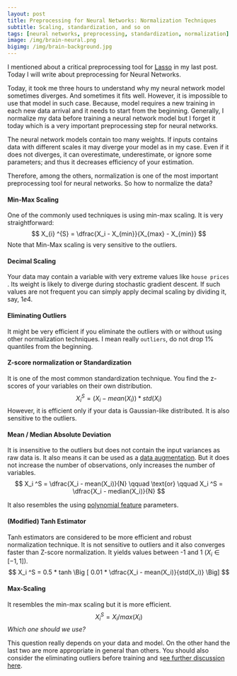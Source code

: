 ```yaml
---
layout: post
title: Preprocessing for Neural Networks: Normalization Techniques
subtitle: Scaling, standardization, and so on
tags: [neural networks, preprocessing, standardization, normalization]
image: /img/brain-neural.png
bigimg: /img/brain-background.jpg
---
```


I mentioned about a critical preprocessing tool for [Lasso](https://alfurka.github.io/2018-11-06-preprocessing-for-lasso/) in my last post. Today I will write about preprocessing for Neural Networks. 

Today, it took me three hours to understand why my neural network model sometimes diverges. And sometimes it fits well. However, it is impossible to use that model in such case. Because, model requires a new training in each new data arrival and it needs to start from the beginning. Generally, I normalize my data before training a neural network model but I forget it today which is a very important preprocessing step for neural networks.

The neural network models contain too many weights. If inputs contains data with different scales it may diverge your model as in my case. Even if it does not diverges, it can overestimate, underestimate, or ignore some parameters; and thus it decreases efficiency of your estimation. 

Therefore, among the others, normalization is one of the most important preprocessing tool for neural networks. So how to normalize the data?

#### Min-Max Scaling

One of the commonly used techniques is using min-max scaling. It is very straightforward: 
$$
X_{i} ^{S} = \dfrac{X_i - X_{min}}{X_{max} - X_{min}}
$$
Note that Min-Max scaling is very sensitive to the outliers. 

#### Decimal Scaling

Your data may contain a variable with very extreme values like `house prices` . Its weight is likely to diverge during stochastic gradient descent. If such values are not frequent you can simply apply decimal scaling by dividing it, say, $1e4$. 

 #### Eliminating Outliers

It might be very efficient if you eliminate the outliers with or without using other normalization techniques. I mean really `outliers`, do not drop $1\%$ quantiles from the beginning. 

#### Z-score normalization or Standardization

It is one of the most common standardization technique. You find the z-scores of your variables on their own distribution. 
$$
X_i ^S = (X_i - mean(X_i)) * std(X_i)
$$
However, it is efficient only if your data is Gaussian-like distributed. It is also sensitive to the outliers. 

#### Mean / Median Absolute Deviation

It is insensitive to the outliers but does not contain the input variances as raw data is. It also means it can be used as a [data augmentation](https://www.google.com.au/search?q=data+augmentation&oq=data+augmentation&aqs=chrome..69i57j0l5.2309j0j7&sourceid=chrome&ie=UTF-8). But it does not increase the number of observations, only increases the number of variables. 
$$
X_i ^S = \dfrac{X_i - mean(X_i)}{N} \qquad \text{or} \qquad  X_i ^S = \dfrac{X_i - median(X_i)}{N}
$$

It also resembles the using [polynomial feature](https://alfurka.github.io/2018-11-06-preprocessing-for-lasso/) parameters. 

#### (Modified) Tanh Estimator

Tanh estimators are considered to be more efficient and robust normalization technique. It is not sensitive to outliers and it also converges faster than Z-score normalization. It yields values between -1 and 1 ($X_i \in [-1, 1]$). 
$$
X_i ^S = 0.5 * tanh \Big [  0.01 * \dfrac{X_i - mean(X_i)}{std(X_i)} \Big]
$$

#### Max-Scaling

It resembles the min-max scaling but it is more efficient. 
$$
X_i ^S = X_i / max(X_i)
$$
*Which one should we use?*

This question really depends on your data and model. On the other hand the last two are more appropriate in general than others. You should also consider the eliminating outliers before training and s[ee further discussion here](https://research.ijcaonline.org/volume32/number10/pxc3875530.pdf).


